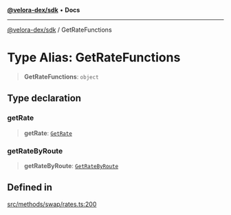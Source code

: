 [**@velora-dex/sdk**](../README.md) • **Docs**

***

[@velora-dex/sdk](../globals.md) / GetRateFunctions

# Type Alias: GetRateFunctions

> **GetRateFunctions**: `object`

## Type declaration

### getRate

> **getRate**: [`GetRate`](../-internal-/type-aliases/GetRate.md)

### getRateByRoute

> **getRateByRoute**: [`GetRateByRoute`](../-internal-/type-aliases/GetRateByRoute.md)

## Defined in

[src/methods/swap/rates.ts:200](https://github.com/paraswap/paraswap-sdk/blob/master/src/methods/swap/rates.ts#L200)
